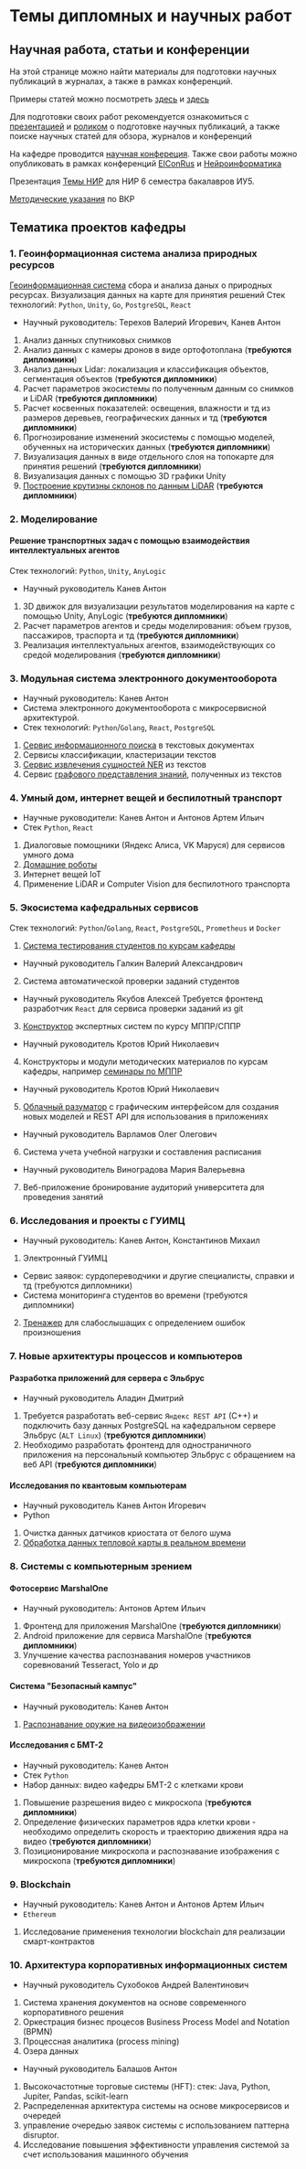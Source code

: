 # Темы дипломных и научных работ

## Научная работа, статьи и конференции

На этой странице можно найти материалы для подготовки научных публикаций в журналах, а также в рамках конференций.

Примеры статей можно посмотреть [здесь](https://github.com/iu5git/Science/blob/main/Articles/Evaluation%20issues%20of%20query%20result%20ranking%20for%20semantic%20search.pdf) и [здесь](https://github.com/iu5git/Science/blob/main/Articles/Tree%20species%20classification.pdf)

Для подготовки своих работ рекомендуется ознакомиться с [презентацией](https://github.com/iu5git/Science/blob/main/Articles/Scientific%20articles.pdf) и [роликом](https://www.youtube.com/watch?v=eoJR4g9XxLE) о подготовке научных публикаций, а также поиске научных статей для обзора, журналов и конференций

На кафедре проводится [научная конфереция](http://iu5.bmstu.ru/mod/page/view.php?id=1497).
Также свои работы можно опубликовать в рамках конференций [ElConRus](http://ieee.spb.ru/index.php?option=com_content&view=article&id=178:elconrus-2022&catid=42:hot-news) и [Нейроинформатика](http://neuroinfo.ru/index.php/ru/)

Презентация [Темы НИР](https://github.com/iu5git/Science/blob/main/Articles/Темы%20НИР.pdf) для НИР 6 семестра бакалавров ИУ5.

[Методические указания](https://docs.google.com/document/d/1K_LQ0wGEdmgLYuWCgUGan8FSgb9CpxGQ8ud1QzYTcSs/edit) по ВКР

## Тематика проектов кафедры

### 1. Геоинформационная система анализа природных ресурсов
[Геоинформационная система](https://bmstu.codes/iu5/lidar) сбора и анализа даных о природных ресурсах. Визуализация данных на карте для принятия решений
Стек технологий: `Python`, `Unity`, `Go`, `PostgreSQL`, `React`

- Научный руководитель: Терехов Валерий Игоревич, Канев Антон

1. Анализ данных спутниковых снимков
2. Анализ данных с камеры дронов в виде ортофотоплана (**требуются дипломники**)
3. Анализ данных Lidar: локализация и классификация объектов, сегментация объектов (**требуются дипломники**)
4. Расчет параметров экосистемы по полученным данным со снимков и LiDAR (**требуются дипломники**)
5. Расчет косвенных показателей: освещения, влажности и тд из размеров деревьев, географических данных и тд (**требуются дипломники**)
5. Прогнозирование изменений экосистемы с помощью моделей, обученных на исторических данных (**требуются дипломники**)
6. Визуализация данных в виде отдельного слоя на топокарте для принятия решений (**требуются дипломники**)
7. Визуализация данных с помощью 3D графики Unity
8. [Построение крутизны склонов по данным LiDAR](/Detailes/lidar.md) (**требуются дипломники**)

### 2. Моделирование

#### Решение транспортных задач с помощью взаимодействия интеллектуальных агентов
Стек технологий: `Python`, `Unity`, `AnyLogic`

- Научный руководитель Канев Антон

1. 3D движок для визуализации результатов моделирования на карте с помощью Unity, AnyLogic (**требуются дипломники**)
2. Расчет параметров агентов и среды моделирования: объем грузов, пассажиров, траспорта и тд (**требуются дипломники**)
3. Реализация интеллектуальных агентов, взаимодействующих со средой моделирования (**требуются дипломники**)

### 3. Модульная система электронного документооборота
- Научный руководитель: Канев Антон
- Система электронного документооборота с микросервисной архитектурой.
- Стек технологий: `Python`/`Golang`, `React`, `PostgreSQL`

1. [Сервис информационного поиска](https://bmstu.codes/iu5/InformationRetrieval) в текстовых документах
2. Сервисы классификации, кластеризации текстов
3. [Сервис извлечения сущностей NER](https://bmstu.codes/iu5/iu5-nlp/ner-natasha) из текстов 
4. Сервис [графового представления знаний](https://bmstu.codes/iu5/metagraph), полученных из текстов

### 4. Умный дом, интернет вещей и беспилотный транспорт

- Научные руководители: Канев Антон и Антонов Артем Ильич
- Стек `Python`, `React`

1. Диалоговые помощники (Яндекс Алиса, VK Маруся) для сервисов умного дома
2. [Домашние роботы](https://bmstu.codes/iu5/robo)
3. Интернет вещей IoT
4. Применение LiDAR и Computer Vision для беспилотного транспорта

### 5. Экосистема кафедральных сервисов
Стек технологий: `Python`/`Golang`, `React`, `PostgreSQL`, `Prometheus` и `Docker`

1. [Система тестирования студентов по курсам кафедры](https://bmstu.codes/iu5/iu5-testing)
- Научный руководитель Галкин Валерий Александрович
2. Система автоматической проверки заданий студентов 
- Научный руководитель Якубов Алексей
Требуется фронтенд разработчик `React` для сервиса проверки заданий из git
3. [Конструктор](http://es.doc-iu5.local.bmstu.ru/) экспертных систем по курсу МППР/СППР
- Научный руководитель Кротов Юрий Николаевич
4. Конструкторы и модули методических материалов по курсам кафедры, например [семинары по МППР](https://bmstu.codes/iu5/iu5-ecosystem/mppr-web-decision-calculation)
- Научный руководитель Кротов Юрий Николаевич
5. [Облачный разуматор](https://bmstu.codes/iu5/mivar/razumator) с графическим интерфейсом для создания новых моделей и REST API для использования в приложениях
- Научный руководитель Варламов Олег Олегович
6. Система учета учебной нагрузки и составления расписания
- Научный руководитель Виноградова Мария Валерьевна
7. Веб-приложение бронирование аудиторий университета для проведения занятий

### 6. Исследования и проекты с ГУИМЦ
- Научный руководитель: Канев Антон, Константинов Михаил
1. Электронный ГУИМЦ 

- Сервис заявок: сурдопереводчики и другие специалисты, справки и тд (требуются дипломники)
- Система мониторинга студентов во времени (требуются дипломники)

2. [Тренажер](https://github.com/iu5git/Science/blob/main/Detailes/trainer.md) для слабослышащих с определением ошибок произношения


### 7. Новые архитектуры процессов и компьютеров

#### Разработка приложений для сервера с Эльбрус
- Научный руководитель Аладин Дмитрий
1. Требуется разработать веб-сервис `Яндекс REST API` (C++) и подключить базу данных PostgreSQL на кафедральном сервере Эльбрус (`ALT Linux`)  (**требуются дипломники**)
2. Необходимо разработать фронтенд для одностраничного приложения на персональный компьютер Эльбрус с обращением на веб API  (**требуются дипломники**)

#### Исследования по квантовым компьютерам
- Научный руководитель Канев Антон Игоревич
- Python
1. Очистка данных датчиков криостата от белого шума 
2. [Обработка данных тепловой карты в реальном времени](/Detailes/quantum.md)

### 8. Системы с компьютерным зрением

#### Фотосервис MarshalOne
- Научный руководитель: Антонов Артем Ильич

1. Фронтенд для приложения MarshalOne (**требуются дипломники**)
2. Android приложение для сервиса MarshalOne (**требуются дипломники**)
3. Улучшение качества распознавания номеров участников соревнований Tesseract, Yolo и др

#### Система "Безопасный кампус"
- Научный руководитель: Канев Антон
1. [Распознавание оружие на видеоизображении](https://bmstu.codes/iu5/access-security-systems/threats-detection)

#### Исследования с БМТ-2
- Научный руководитель: Канев Антон
- Стек `Python`
- Набор данных: видео кафедры БМТ-2 с клетками крови

1. Повышение разрешения видео c микроскопа (**требуются дипломники**)
2. Определение физических параметров ядра клетки крови - необходимо определить скорость и траекторию движения ядра на видео (**требуются дипломники**)
3. Позиционирование микроскопа и распознавание изображения с микроскопа (**требуются дипломники**)

### 9. Blockchain
- Научный руководитель: Канев Антон и Антонов Артем Ильич
- `Ethereum`

1. Исследование применения технологии blockchain для реализации смарт-контрактов

### 10. Архитектура корпоративных информационных систем
- Научный руководитель Сухобоков Андрей Валентинович
1. Система хранения документов на основе современного корпоративного решения
2. Оркестрация бизнес процесов Business Process Model and Notation (BPMN)
3. Процессная аналитика (process mining)
4. Озера данных
- Научный руководитель Балашов Антон
1. Высокочастотные торговые системы (HFT): 
стек: Java, Python, Jupiter, Pandas, scikit-learn
2. Распределенная архитектура системы на основе микросервисов и очередей
3. управление очередью заявок системы с использованием паттерна disruptor. 
4. Исследование повышения эффективности управления системой за счет использования машинного обучения


